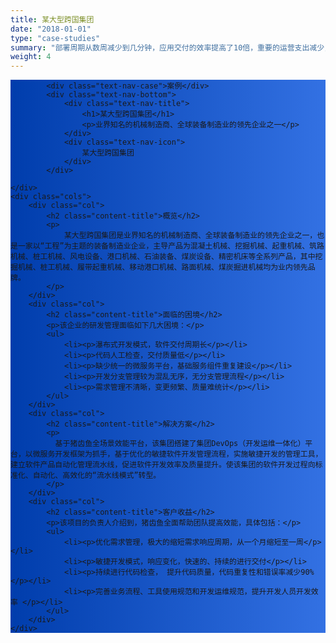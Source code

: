 ```yaml
---
title: 某大型跨国集团
date: "2018-01-01"
type: "case-studies"
summary: "部署周期从数周减少到几分钟，应用交付的效率提高了10倍，重要的运营支出减少，有些情况下为20-30％，这对华润置地的业务非常有帮助"
weight: 4
---
```


<section class="case-studies-detail-head">
	<div class="text-nav" style="background: url(/img/case_studies/banner.svg)no-repeat,-webkit-linear-gradient(0deg, #003DAC,#3371E3);">

			<div class="text-nav-case">案例</div>
			<div class="text-nav-bottom">
				<div class="text-nav-title">
					<h1>某大型跨国集团</h1>
					<p>业界知名的机械制造商、全球装备制造业的领先企业之一</p>
				</div>
				<div class="text-nav-icon">
					某大型跨国集团
				</div>
			</div>

	</div>
	<div class="cols">
		<div class="col">
			<h2 class="content-title">概览</h2>
			<p>
				某大型跨国集团是业界知名的机械制造商、全球装备制造业的领先企业之一，也是一家以“工程”为主题的装备制造业企业，主导产品为混凝土机械、挖掘机械、起重机械、筑路机械、桩工机械、风电设备、港口机械、石油装备、煤炭设备、精密机床等全系列产品，其中挖掘机械、桩工机械、履带起重机械、移动港口机械、路面机械、煤炭掘进机械均为业内领先品牌。
			</p>
		</div>
		<div class="col">
			<h2 class="content-title">面临的困境</h2>
			<p>该企业的研发管理面临如下几大困境：</p>
			<ul>
                <li><p>瀑布式开发模式，软件交付周期长</p></li>
                <li><p>代码人工检查，交付质量低</p></li>
                <li><p>缺少统一的微服务平台，基础服务组件重复建设</p></li>
                <li><p>开发分支管理较为混乱无序，无分支管理流程</p></li>
                <li><p>需求管理不清晰，变更频繁、质量难统计</p></li>
			</ul>
		</div>
		<div class="col">
			<h2 class="content-title">解决方案</h2>
			<p>
			  基于猪齿鱼全场景效能平台，该集团搭建了集团DevOps（开发运维一体化）平台，以微服务开发框架为抓手，基于优化的敏捷软件开发管理流程，实施敏捷开发的管理工具，建立软件产品自动化管理流水线，促进软件开发效率及质量提升。使该集团的软件开发过程向标准化、自动化、高效化的“流水线模式”转型。
			</p> 
		</div>
		<div class="col">
            <h2 class="content-title">客户收益</h2>
            <p>该项目的负责人介绍到，猪齿鱼全面帮助团队提高效能，具体包括：</p>
            <ul>
                <li><p>优化需求管理，极大的缩短需求响应周期，从一个月缩短至一周</p></li>
                <li><p>敏捷开发模式，响应变化，快速的、持续的进行交付</p></li>
                <li><p>持续进行代码检查， 提升代码质量，代码重复性和错误率减少90%</p></li>
                <li><p>完善业务流程、工具使用规范和开发运维规范，提升开发人员开发效率 </p></li>
            </ul>
        </div>
	</div>
</section>
